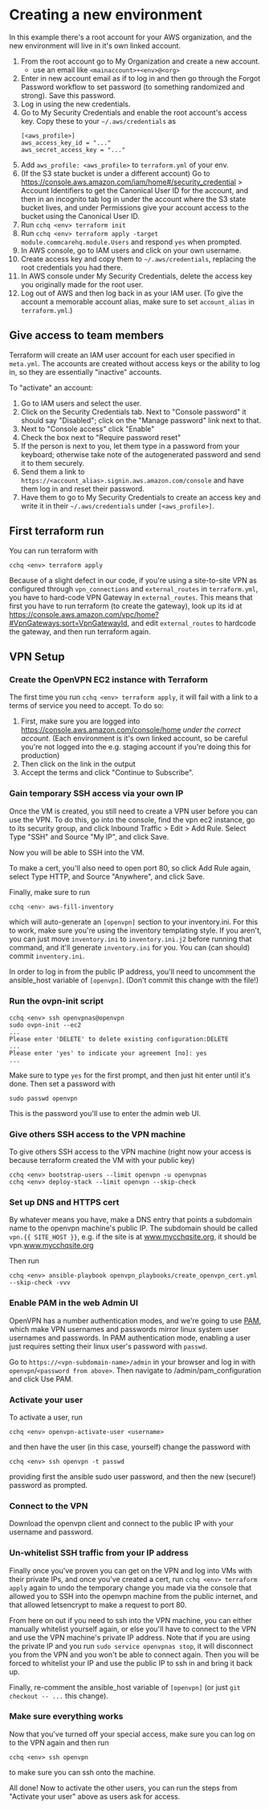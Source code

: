 # Creating a new environment

In this example there's a root account for your AWS organization,
and the new environment will live in it's own linked account.

1. From the root account go to My Organization and create a new account.
    - use an email like `<mainaccount>+<env>@<org>`
2. Enter in new account email as if to log in and then go through the Forgot Password
    workflow to set password (to something randomized and strong). Save this password.
3. Log in using the new credentials.
4. Go to My Security Credentials and enable the root account's access key.
    Copy these to your `~/.aws/credentials` as
    ```
    [<aws_profile>]
    aws_access_key_id = "..."
    aws_secret_access_key = "..."
    ```
5. Add `aws_profile: <aws_profile>` to `terraform.yml` of your env.
6. (If the S3 state bucket is under a different account) Go to https://console.aws.amazon.com/iam/home#/security_credential > Account Identifiers
    to get the Canonical User ID for the account, and then in an incognito tab log in
    under the account where the S3 state bucket lives, and under Permissions give
    your account access to the bucket using the Canonical User ID. 
7. Run `cchq <env> terraform init`
8. Run `cchq <env> terraform apply -target module.commcarehq.module.Users`
    and respond `yes` when prompted.
9. In AWS console, go to IAM users and click on your own username.
10. Create access key and copy them to `~/.aws/credentials`,
    replacing the root credentials you had there.
11. In AWS console under My Security Credentials,
    delete the access key you originally made for the root user.
12. Log out of AWS and then log back in as your IAM user. (To give the account a memorable
    account alias, make sure to set `account_alias` in `terraform.yml`.)


## Give access to team members

Terraform will create an IAM user account for each user specified in `meta.yml`.
The accounts are created without access keys or the ability to log in,
so they are essentially "inactive" accounts.

To "activate" an account:
1. Go to IAM users and select the user.
2. Click on the Security Credentials tab. Next to "Console password" it should say "Disabled";
    click on the "Manage password" link next to that.
3. Next to "Console access" click "Enable"
4. Check the box next to "Require password reset"
5. If the person is next to you, let them type in a password from your keyboard;
    otherwise take note of the autogenerated password and send it to them securely.
6. Send them a link to `https://<account_alias>.signin.aws.amazon.com/console`
    and have them log in and reset their password.
7. Have them to go to My Security Credentials to create an access key
    and write it in their `~/.aws/credentials` under `[<aws_profile>]`.


## First terraform run

You can run terraform with
```
cchq <env> terraform apply
```

Because of a slight defect in our code, if you're using a site-to-site VPN
as configured through `vpn_connections` and `external_routes` in `terraform.yml`,
you have to hard-code VPN Gateway in `external_routes`. This means that first you have to
run terraform (to create the gateway), look up its id at
https://console.aws.amazon.com/vpc/home?#VpnGateways:sort=VpnGatewayId,
and edit `external_routes`  to
hardcode the gateway, and then run terraform again.

## VPN Setup

### Create the OpenVPN EC2 instance with Terraform
The first time you run `cchq <env> terraform apply`,
it will fail with a link to a terms of service you need to accept.
To do so:
1. First, make sure you are logged into https://console.aws.amazon.com/console/home
    _under the correct account_.
    (Each environment is it's own linked account,
    so be careful you're not logged into the
    e.g. staging account if you're doing this for production) 
2. Then click on the link in the output
3. Accept the terms and click "Continue to Subscribe".


### Gain temporary SSH access via your own IP
Once the VM is created, you still need to create a VPN user before you can use the VPN.
To do this, go into the console, find the vpn ec2 instance, go to its security group,
and click Inbound Traffic > Edit > Add Rule. Select Type "SSH" and Source "My IP",
and click Save.

Now you will be able to SSH into the VM.

To make a cert, you'll also need to open port 80, so click Add Rule again,
select Type HTTP, and Source "Anywhere", and click Save.

Finally, make sure to run

```bash
cchq <env> aws-fill-inventory
```

which will auto-generate an `[openvpn]` section to your inventory.ini.
For this to work, make sure you're using the inventory templating style. If you aren't,
you can just move `inventory.ini` to `inventory.ini.j2` before running that command,
and it'll generate `inventory.ini` for you. You can (can should) commit `inventory.ini`.

In order to log in from the public IP address, you'll need to uncomment the ansible_host
variable of `[openvpn]`. (Don't commit this change with the file!)

### Run the ovpn-init script

```
cchq <env> ssh openvpnas@openvpn
sudo ovpn-init --ec2
...
Please enter 'DELETE' to delete existing configuration:DELETE
...
Please enter 'yes' to indicate your agreement [no]: yes
... 
```
Make sure to type `yes` for the first prompt, and then just hit enter until it's done. 
Then set a password with
```
sudo passwd openvpn
```
This is the password you'll use to enter the admin web UI.

### Give others SSH access to the VPN machine
To give others SSH access to the VPN machine
(right now your access is because terraform created the VM with your public key)

```
cchq <env> bootstrap-users --limit openvpn -u openvpnas
cchq <env> deploy-stack --limit openvpn --skip-check
```

### Set up DNS and HTTPS cert

By whatever means you have, make a DNS entry that points a subdomain name
to the openvpn machine's public IP. The subdomain should be called `vpn.{{ SITE_HOST }}`,
e.g. if the site is at www.mycchqsite.org, it should be vpn.www.mycchqsite.org

Then run
```
cchq <env> ansible-playbook openvpn_playbooks/create_openvpn_cert.yml --skip-check -vvv
```

### Enable PAM in the web Admin UI

OpenVPN has a number authentication modes, and we're going to use
[PAM](https://docs.openvpn.net/command-line/authentication-options-and-command-line-configuration/#PAM_authentication),
which make VPN usernames and passwords mirror linux system user usernames and passwords.
In PAM authentication mode,
enabling a user just requires setting their linux user's password with `passwd`.

Go to `https://<vpn-subdomain-name>/admin` in your browser and log in with `openvpn`/`<password from above>`.
Then navigate to /admin/pam_configuration and click Use PAM.

### Activate your user

To activate a user, run

```
cchq <env> openvpn-activate-user <username>
```

and then have the user (in this case, yourself) change the password with

```
cchq <env> ssh openvpn -t passwd
```

providing first the ansible sudo user password, and then the new (secure!) password
as prompted.

### Connect to the VPN
Download the openvpn client and connect to the public IP with your username and password.

### Un-whitelist SSH traffic from your IP address
Finally once you've proven you can get on the VPN and log into VMs with their private IPs,
and once you've created a cert,
run `cchq <env> terraform apply` again to undo the temporary change you made via the console
that allowed you to SSH into the openvpn machine from the public internet,
and that allowed letsencrypt to make a request to port 80.

From here on out if you need to ssh into the VPN machine,
you can either manually whitelist yourself again, or else you'll have to connect to the VPN
and use the VPN machine's private IP address. Note that if you are using the private IP
and you run `sudo service openvpnas stop`, it will disconnect you from the VPN and you
won't be able to connect again. Then you will be forced to whitelist your IP
and use the public IP to ssh in and bring it back up. 

Finally, re-comment the ansible_host variable of `[openvpn]`
(or just `git checkout -- ...` this change).

### Make sure everything works

Now that you've turned off your special access, make sure you can
log on to the VPN again and then run

```
cchq <env> ssh openvpn
```

to make sure you can ssh onto the machine.

All done! Now to activate the other users, you can run the steps from "Activate your user"
above as users ask for access.
